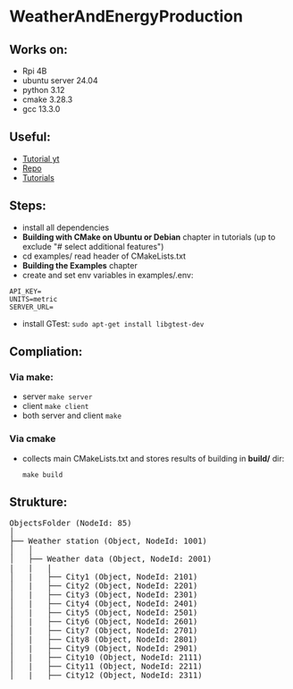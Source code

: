 # WeatherAndEnergyProduction

## Works on:
- Rpi 4B
- ubuntu server 24.04
- python 3.12
- cmake 3.28.3
- gcc 13.3.0

## Useful:
- [Tutorial yt](https://www.youtube.com/watch?v=pKyJg1_pk1w)
- [Repo](https://github.com/open62541/open62541)
- [Tutorials](https://www.open62541.org/doc/v1.4.10/toc.html)

## Steps:
- install all dependencies
- **Building with CMake on Ubuntu or Debian** chapter in tutorials (up to exclude "# select additional features")
- cd examples/ read header of CMakeLists.txt
- **Building the Examples** chapter
- create and set env variables in examples/.env:

```
API_KEY=
UNITS=metric
SERVER_URL=
```
- install GTest: `sudo apt-get install libgtest-dev`

## Compliation:
### Via make:
- server `make server`
- client `make client`
- both server and client `make` 

### Via cmake
- collects main CMakeLists.txt and stores results of building in **build/** dir:
    ```
    make build
    ```

## Strukture:
<pre>
ObjectsFolder (NodeId: 85)
│
├── Weather station (Object, NodeId: 1001)
│   │
│   ├── Weather data (Object, NodeId: 2001)
|   |   |
│   |   ├── City1 (Object, NodeId: 2101)
│   |   ├── City2 (Object, NodeId: 2201)
│   |   ├── City3 (Object, NodeId: 2301)
│   |   ├── City4 (Object, NodeId: 2401)
│   |   ├── City5 (Object, NodeId: 2501)
│   |   ├── City6 (Object, NodeId: 2601)
│   |   ├── City7 (Object, NodeId: 2701)
│   |   ├── City8 (Object, NodeId: 2801)
│   |   ├── City9 (Object, NodeId: 2901)
│   |   ├── City10 (Object, NodeId: 2111)
│   |   ├── City11 (Object, NodeId: 2211)
│   |   ├── City12 (Object, NodeId: 2311)
</pre>